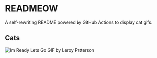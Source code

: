 # READMEOW

A self-rewriting README powered by GitHub Actions to display cat gifs.

## Cats

![Im Ready Lets Go GIF by Leroy Patterson](https://media1.giphy.com/media/CjmvTCZf2U3p09Cn0h/200.gif?cid=9acd02daod5l9suhuaiq24aqrdwfdkowo384ooeguyzyvc3a&ep=v1_gifs_search&rid=200.gif&ct=g)
